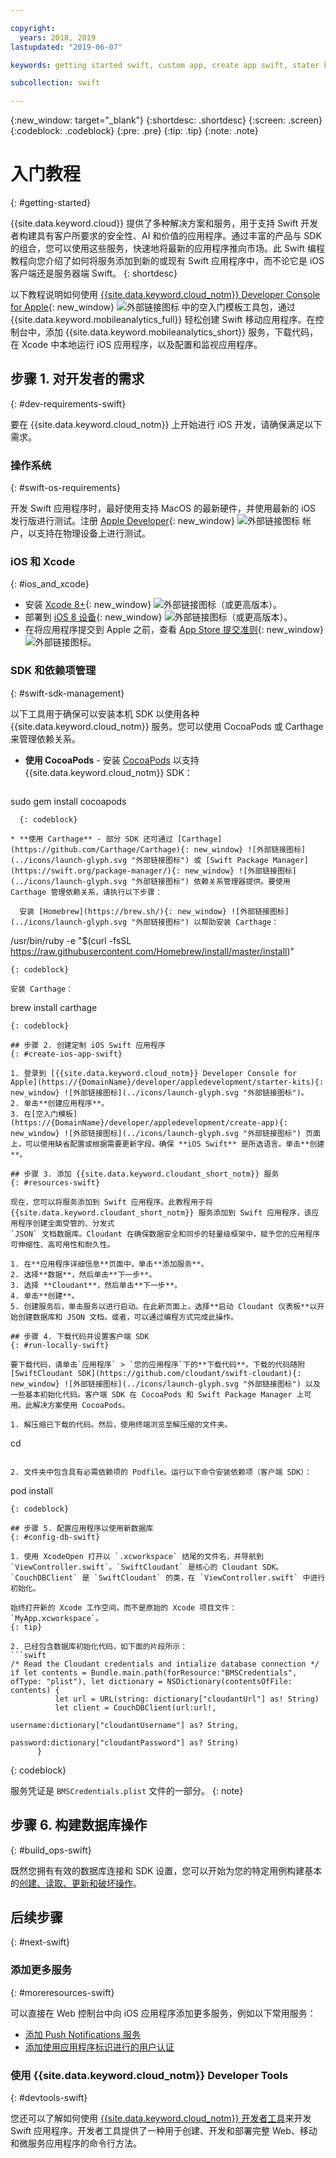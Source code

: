 ```yaml
---

copyright:
  years: 2018, 2019
lastupdated: "2019-06-07"

keywords: getting started swift, custom app, create app swift, stater kit swift, apple app swift, swift dependency, ios development

subcollection: swift

---
```


{:new_window: target="_blank"}
{:shortdesc: .shortdesc}
{:screen: .screen}
{:codeblock: .codeblock}
{:pre: .pre}
{:tip: .tip}
{:note: .note}

# 入门教程
{: #getting-started}

{{site.data.keyword.cloud}} 提供了多种解决方案和服务，用于支持 Swift 开发者构建具有客户所要求的安全性、AI 和价值的应用程序。通过丰富的产品与 SDK 的组合，您可以使用这些服务，快速地将最新的应用程序推向市场。此 Swift 编程教程向您介绍了如何将服务添加到新的或现有 Swift 应用程序中，而不论它是 iOS 客户端还是服务器端 Swift。
{: shortdesc}

以下教程说明如何使用 [{{site.data.keyword.cloud_notm}} Developer Console for Apple](https://{DomainName}/developer/appledevelopment/starter-kits){: new_window} ![外部链接图标](../icons/launch-glyph.svg "外部链接图标") 中的空入门模板工具包，通过 {{site.data.keyword.mobileanalytics_full}} 轻松创建 Swift 移动应用程序。在控制台中，添加 {{site.data.keyword.mobileanalytics_short}} 服务，下载代码，在 Xcode 中本地运行 iOS 应用程序，以及配置和监视应用程序。

## 步骤 1. 对开发者的需求
{: #dev-requirements-swift}

要在 {{site.data.keyword.cloud_notm}} 上开始进行 iOS 开发，请确保满足以下需求。

### 操作系统
{: #swift-os-requirements}

开发 Swift 应用程序时，最好使用支持 MacOS 的最新硬件，并使用最新的 iOS 发行版进行测试。注册 [Apple Developer](https://developer.apple.com/){: new_window} ![外部链接图标](../icons/launch-glyph.svg "外部链接图标") 帐户，以支持在物理设备上进行测试。

### iOS 和 Xcode
{: #ios_and_xcode}

- 安装 [Xcode 8+](https://developer.apple.com/xcode/){: new_window} ![外部链接图标](../icons/launch-glyph.svg "外部链接图标")（或更高版本）。
- 部署到 [iOS 8 设备](https://support.apple.com/downloads/ios){: new_window} ![外部链接图标](../icons/launch-glyph.svg "外部链接图标")（或更高版本）。
- 在将应用程序提交到 Apple 之前，查看 [App Store 提交准则](https://developer.apple.com/app-store/resources/){: new_window} ![外部链接图标](../icons/launch-glyph.svg "外部链接图标")。

### SDK 和依赖项管理
{: #swift-sdk-management}

以下工具用于确保可以安装本机 SDK 以使用各种 {{site.data.keyword.cloud_notm}} 服务。您可以使用 CocoaPods 或 Carthage 来管理依赖关系。

* **使用 CocoaPods** - 安装 [CocoaPods](https://cocoapods.org/) 以支持 {{site.data.keyword.cloud_notm}} SDK：
  ```
sudo gem install cocoapods
```
  {: codeblock}

* **使用 Carthage** - 部分 SDK 还可通过 [Carthage](https://github.com/Carthage/Carthage){: new_window} ![外部链接图标](../icons/launch-glyph.svg "外部链接图标") 或 [Swift Package Manager](https://swift.org/package-manager/){: new_window} ![外部链接图标](../icons/launch-glyph.svg "外部链接图标") 依赖关系管理器提供。要使用 Carthage 管理依赖关系，请执行以下步骤：

  安装 [Homebrew](https://brew.sh/){: new_window} ![外部链接图标](../icons/launch-glyph.svg "外部链接图标") 以帮助安装 Carthage：
  ```
  /usr/bin/ruby -e "$(curl -fsSL https://raw.githubusercontent.com/Homebrew/install/master/install)"
  ```
  {: codeblock}

  安装 Carthage：
  ```
  brew install carthage
  ```
  {: codeblock}

## 步骤 2. 创建定制 iOS Swift 应用程序
{: #create-ios-app-swift}

1. 登录到 [{{site.data.keyword.cloud_notm}} Developer Console for Apple](https://{DomainName}/developer/appledevelopment/starter-kits){: new_window} ![外部链接图标](../icons/launch-glyph.svg "外部链接图标")。
2. 单击**创建应用程序**。
3. 在[空入门模板](https://{DomainName}/developer/appledevelopment/create-app){: new_window} ![外部链接图标](../icons/launch-glyph.svg "外部链接图标") 页面上，可以使用缺省配置或根据需要更新字段。确保 **iOS Swift** 是所选语言。单击**创建**。

## 步骤 3. 添加 {{site.data.keyword.cloudant_short_notm}} 服务
{: #resources-swift}

现在，您可以将服务添加到 Swift 应用程序。此教程用于将 {{site.data.keyword.cloudant_short_notm}} 服务添加到 Swift 应用程序，该应用程序创建全面受管的、分发式
`JSON` 文档数据库。Cloudant 在确保数据安全和同步的轻量级框架中，赋予您的应用程序可伸缩性、高可用性和耐久性。

1. 在**应用程序详细信息**页面中，单击**添加服务**。
2. 选择**数据**，然后单击**下一步**。
3. 选择 **Cloudant**，然后单击**下一步**。
4. 单击**创建**。
5. 创建服务后，单击服务以进行启动。在此新页面上，选择**启动 Cloudant 仪表板**以开始创建数据库和 JSON 文档。或者，可以通过编程方式完成此操作。

## 步骤 4. 下载代码并设置客户端 SDK
{: #run-locally-swift}

要下载代码，请单击`应用程序` > `您的应用程序`下的**下载代码**。下载的代码随附 [SwiftCloudant SDK](https://github.com/cloudant/swift-cloudant){: new_window} ![外部链接图标](../icons/launch-glyph.svg "外部链接图标") 以及一些基本初始化代码。客户端 SDK 在 CocoaPods 和 Swift Package Manager 上可用。此解决方案使用 CocoaPods。

1. 解压缩已下载的代码。然后，使用终端浏览至解压缩的文件夹。
  ```
  cd <Name of Project>
  ```

2. 文件夹中包含具有必需依赖项的 Podfile。运行以下命令安装依赖项（客户端 SDK）：
  ```
  pod install
  ```
  {: codeblock}

## 步骤 5. 配置应用程序以使用新数据库
{: #config-db-swift}

1. 使用 XcodeOpen 打开以 `.xcworkspace` 结尾的文件名，并导航到 `ViewController.swift`。`SwiftCloudant` 是核心的 Cloudant SDK。`CouchDBClient` 是 `SwiftCloudant` 的类，在 `ViewController.swift` 中进行初始化。

  始终打开新的 Xcode 工作空间，而不是原始的 Xcode 项目文件：`MyApp.xcworkspace`。
  {: tip}

2. 已经包含数据库初始化代码，如下面的片段所示：
  ```swift
  /* Read the Cloudant credentials and intialize database connection */
  if let contents = Bundle.main.path(forResource:"BMSCredentials", ofType: "plist"), let dictionary = NSDictionary(contentsOfFile: contents) {
            let url = URL(string: dictionary["cloudantUrl"] as! String)
            let client = CouchDBClient(url:url!,
                                       username:dictionary["cloudantUsername"] as? String,
                                       password:dictionary["cloudantPassword"] as? String)
        }
  ```
  {: codeblock}

  服务凭证是 `BMSCredentials.plist` 文件的一部分。
  {: note}

## 步骤 6. 构建数据库操作
{: #build_ops-swift}

既然您拥有有效的数据库连接和 SDK 设置，您可以开始为您的特定用例构建基本的[创建、读取、更新和破坏操作](/docs/swift/data?topic=swift-cloudant)。

## 后续步骤
{: #next-swift}

### 添加更多服务
{: #moreresources-swift}

可以直接在 Web 控制台中向 iOS 应用程序添加更多服务，例如以下常用服务：

* [添加 Push Notifications 服务](/docs/services/mobilepush?topic=mobile-pushnotification-gettingstartedtemplate)
* [添加使用应用程序标识进行的用户认证](/docs/services/appid?topic=appid-getting-started)

### 使用 {{site.data.keyword.cloud_notm}} Developer Tools
{: #devtools-swift}

您还可以了解如何使用 [{{site.data.keyword.cloud_notm}} 开发者工具](/docs/cli?topic=cloud-cli-getting-started)来开发 Swift 应用程序。开发者工具提供了一种用于创建、开发和部署完整 Web、移动和微服务应用程序的命令行方法。
